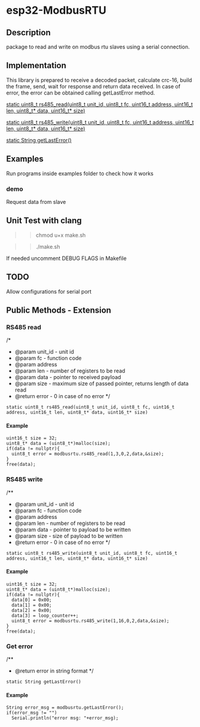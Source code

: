 # esp32-ModbusRTU

## Description
package to read and write on modbus rtu slaves using a serial connection.

## Implementation
This library is prepared to receive a decoded packet, calculate crc-16, build the frame, send, wait for response
and return data received.
In case of error, the error can be obtained calling getLastError method.

[static uint8_t rs485_read(uint8_t unit_id, uint8_t fc, uint16_t address, uint16_t len, uint8_t* data, uint16_t* size)](#RS485-read)

[static uint8_t rs485_write(uint8_t unit_id, uint8_t fc, uint16_t address, uint16_t len, uint8_t* data, uint16_t* size)](#RS485-write)

[static String getLastError()](#Get-error)

## Examples
  Run programs inside examples folder to check how it works
### demo
  Request data from slave

## Unit Test with clang
  >> chmod u+x make.sh

  >> ./make.sh

  If needed uncomment DEBUG FLAGS in Makefile

## TODO
  Allow configurations for serial port

## Public Methods - Extension

### RS485 read

/*
* @param unit_id - unit id
* @param fc - function code
* @param address
* @param len - number of registers to be read
* @param data - pointer to received payload
* @param size - maximum size of passed pointer, returns length of data read
* @return error - 0 in case of no error
*/
```
static uint8_t rs485_read(uint8_t unit_id, uint8_t fc, uint16_t address, uint16_t len, uint8_t* data, uint16_t* size)
```
#### Example
```
uint16_t size = 32;
uint8_t* data = (uint8_t*)malloc(size);
if(data != nullptr){
  uint8_t error = modbusrtu.rs485_read(1,3,0,2,data,&size);
}
free(data);
```

### RS485 write

/**
* @param unit_id - unit id
* @param fc - function code
* @param address
* @param len - number of registers to be read
* @param data - pointer to payload to be written
* @param size - size of payload to be written
* @return error - 0 in case of no error
*/
```
static uint8_t rs485_write(uint8_t unit_id, uint8_t fc, uint16_t address, uint16_t len, uint8_t* data, uint16_t* size)
```
#### Example
```
uint16_t size = 32;
uint8_t* data = (uint8_t*)malloc(size);
if(data != nullptr){
  data[0] = 0x00;
  data[1] = 0x00;
  data[2] = 0x00;
  data[3] = loop_counter++;
  uint8_t error = modbusrtu.rs485_write(1,16,0,2,data,&size);
}
free(data);
```

### Get error
/**
* @return error in string format
*/
```
static String getLastError()
```
#### Example
```
String error_msg = modbusrtu.getLastError();
if(error_msg != "")
  Serial.println("error msg: "+error_msg);
```
